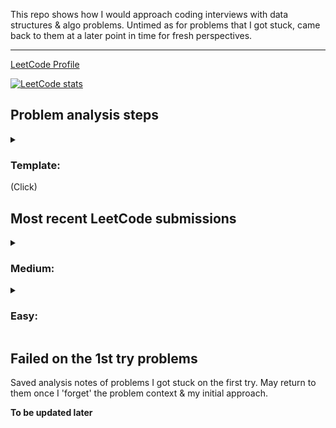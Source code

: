 This repo shows how I would approach coding interviews with data structures & algo problems. Untimed as for problems that I got stuck, came back to them at a later point in time for fresh perspectives.

---
[LeetCode Profile](https://leetcode.com/hanjustin/)

[![LeetCode stats](https://leetcode-stats-six.vercel.app/?username=hanjustin)](https://leetcode.com/hanjustin/)

## Problem analysis steps

<details>
  <summary><h3>Template:</h3> (Click)</summary>
Most problems were analyzed and broken down into following sections when solving them.

```
# Input:
# Output:
# General cases & example I/O:
# Edge cases
# High level
# Algorithm
# Time/Space complexity

Code
```
</details>

## Most recent LeetCode submissions

<details>
  <summary><h3>Medium:</h3></summary>

| #    |                 LeetCode Problem Link                                                                      |         My Analysis & Code                                                                      |   Time   |   Space   |
| ---- | ---------------------------------------------------------------------------------------------------------- | ----------------------------------------------------------------------------------------------- |----------|-----------|
| 8    | [String to Integer (atoi)](https://leetcode.com/problems/string-to-integer-atoi/)                          | [LinearParsing.swift](/LeetCode/8.%20String%20to%20Integer%20(atoi)/8.%20LinearParsing.swift)   | O(n)     | O(1)      |
| 38   | [Count and Say](https://leetcode.com/problems/count-and-say/)                                              | [Counting.swift](/LeetCode/38.%20Count%20and%20Say/38.%20Counting.swift)                        | O(x^n)   | O(x^n)    |
| 103  | [Binary Tree Zigzag Level Order Traversal](https://leetcode.com/problems/binary-tree-zigzag-level-order-traversal/) | [BFS.py](/LeetCode/103.%20Binary%20Tree%20Zigzag%20Level%20Order%20Traversal/103.%20BFS.py) | O(N)     | O(N)      |
| 162  | [Find Peak Element](https://leetcode.com/problems/find-peak-element/)                                      | [Binary Search.py](/LeetCode/162.%20Find%20Peak%20Element/162.%20Binary%20Search.py)            | O(log N) | O(1)      |
| 209  | [Minimum Size Subarray Sum](https://leetcode.com/problems/minimum-size-subarray-sum/)                      | [Two Pointers.py](/LeetCode/209.%20Minimum%20Size%20Subarray%20Sum/209.%20Two%20Pointers.py)    | O(N)     | O(1)      |
| 649  | [Dota2 Senate](https://leetcode.com/problems/dota2-senate/)                                                | [Two Queues.py](/LeetCode/649.%20Dota2%20Senate/649.%20Two%20Queues.py)                         | O(N)     | O(N)      |
| 658  | [Find K Closest Elements](https://leetcode.com/problems/find-k-closest-elements)                           | [Binary Search.py](/LeetCode/658.%20Find%20K%20Closest%20Elements/658.%20Binary%20Search.py)                         | O(log N + k)     | O(1)      |
| 852  | [Peak Index in a Mountain Array](https://leetcode.com/problems/peak-index-in-a-mountain-array/)            | [Binary Search.py](/LeetCode/852.%20Peak%20Index%20in%20a%20Mountain%20Array/852.%20Binary%20Search.py)    | O(log N) | O(1)      |
| 921  | [Minimum Add to Make Parentheses Valid](https://leetcode.com/problems/minimum-add-to-make-parentheses-valid/)  | [Counting.py](/LeetCode/921.%20Minimum%20Add%20to%20Make%20Parentheses%20Valid/921.%20Counting.py)     | O(N)     | O(1)      |
| 1115 | [Print FooBar Alternately](https://leetcode.com/problems/print-foobar-alternately/)                        | [Semaphore.py](/LeetCode/1115.%20Print%20FooBar%20Alternately/1115.%20Semaphore.py)             | -        | -          |
| 1472 | [Design Browser History](https://leetcode.com/problems/design-browser-history/)                            | [Two Stacks.py](/LeetCode/1472.%20Design%20Browser%20History/1472.%20Two%20Stacks.py)                | Visit: <br> O(1) <br><br> Back & <br>Forward: <br> O(min(k, h)) | O(N * M)      |

</details>

<details>
  <summary><h3>Easy:</h3></summary>


| #    |                 LeetCode Problem Link                                                                      |         My Analysis & Code                                                                      |   Time   |   Space   |
| ---- | ---------------------------------------------------------------------------------------------------------- | ----------------------------------------------------------------------------------------------- |----------|-----------|
| 257  | [Binary Tree Paths](https://leetcode.com/problems/binary-tree-paths/)                                      | [DFS.py](/LeetCode/257.%20Binary%20Tree%20Paths/257.%20DFS.py)                                  | O(N log N)  | O(N log N)      |
| 1108 | [Defanging an IP Address](https://leetcode.com/problems/defanging-an-ip-address/)                          | [Linear Search.py](/LeetCode/1108.%20Defanging%20an%20IP%20Address/1108.%20Linear%20Search.py)  | O(N)     | O(N)      |
| 1114 | [Print in Order](https://leetcode.com/problems/print-in-order/)                                            | [Concurrency Lock.py](/LeetCode/1114.%20Print%20in%20Order/1114.%20Concurrency%20Lock.py)       | -        | -          |


</details>


## Failed on the 1st try problems

Saved analysis notes of problems I got stuck on the first try. May return to them once I 'forget' the problem context & my initial approach.

**To be updated later**

